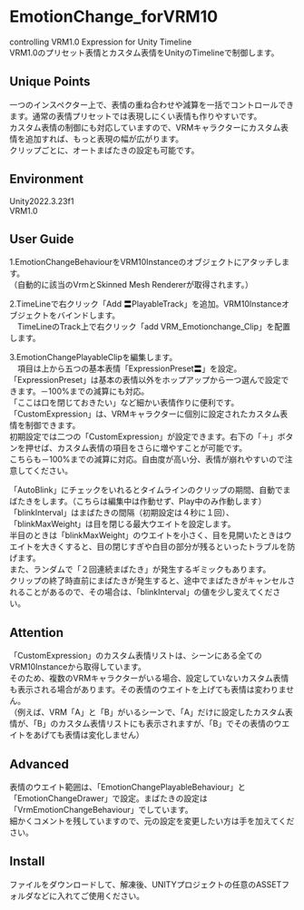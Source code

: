 # EmotionChange_forVRM10
controlling VRM1.0 Expression  for Unity Timeline\
VRM1.0のプリセット表情とカスタム表情をUnityのTimelineで制御します。

## Unique Points
一つのインスペクター上で、表情の重ね合わせや減算を一括でコントロールできます。通常の表情プリセットでは表現しにくい表情も作りやすいです。\
カスタム表情の制御にも対応していますので、VRMキャラクターにカスタム表情を追加すれば、もっと表現の幅が広がります。\
クリップごとに、オートまばたきの設定も可能です。

## Environment
Unity2022.3.23f1\
VRM1.0

## User Guide
1.EmotionChangeBehaviourをVRM10Instanceのオブジェクトにアタッチします。\
（自動的に該当のVrmとSkinned Mesh Rendererが取得されます。）

2.TimeLineで右クリック「Add 〓PlayableTrack」を追加。VRM10Instanceオブジェクトをバインドします。\
　TimeLineのTrack上で右クリック「add VRM_Emotionchange_Clip」を配置します。

3.EmotionChangePlayableClipを編集します。\
　項目は上から五つの基本表情「ExpressionPreset〓」を設定。\
 「ExpressionPreset」は基本の表情以外をホップアップから一つ選んで設定できます。－100%までの減算にも対応。\
 「ここは口を閉じておきたい」など細かい表情作りに便利です。\
 「CustomExpression」は、VRMキャラクターに個別に設定されたカスタム表情を制御できます。\
 初期設定では二つの「CustomExpression」が設定できます。右下の「＋」ボタンを押せば、カスタム表情の項目をさらに増やすことが可能です。\
 こちらも－100%までの減算に対応。自由度が高い分、表情が崩れやすいので注意してください。
 
 「AutoBlink」にチェックをいれるとタイムラインのクリップの期間、自動でまばたきをします。（こちらは編集中は作動せず、Play中のみ作動します）\
 「blinkInterval」はまばたきの間隔（初期設定は４秒に１回）、「blinkMaxWeight」は目を閉じる最大ウエイトを設定します。\
 半目のときは「blinkMaxWeight」のウエイトを小さく、目を見開いたときはウエイトを大きくすると、目の閉じすぎや白目の部分が残るといったトラブルを防げます。\
また、ランダムで「２回連続まばたき」が発生するギミックもあります。\
クリップの終了時直前にまばたきが発生すると、途中でまばたきがキャンセルされることがあるので、その場合は、「blinkInterval」の値を少し変えてください。

## Attention
「CustomExpression」のカスタム表情リストは、シーンにある全てのVRM10Instanceから取得しています。\
そのため、複数のVRMキャラクターがいる場合、設定していないカスタム表情も表示される場合があります。その表情のウエイトを上げても表情は変わりません。\
（例えば、VRM「A」と「B」がいるシーンで、「A」だけに設定したカスタム表情が、「B」のカスタム表情リストにも表示されますが、「B」でその表情のウエイトをあげても表情は変化しません）

## Advanced
表情のウエイト範囲は、「EmotionChangePlayableBehaviour」と「EmotionChangeDrawer」で設定。まばたきの設定は「VrmEmotionChangeBehaviour」でしています。\
細かくコメントを残していますので、元の設定を変更したい方は手を加えてください。

## Install
ファイルをダウンロードして、解凍後、UNITYプロジェクトの任意のASSETフォルダなどに入れてご使用ください。



















